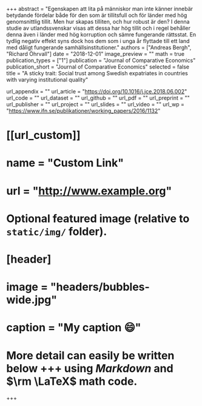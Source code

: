 +++
abstract = "Egenskapen att lita på människor man inte känner innebär betydande fördelar både för den som är tillitsfull och för länder med hög genomsnittlig tillit. Men hur skapas tilliten, och hur robust är den? I denna studie av utlandssvenskar visas att dessa har hög tillit och i regel behåller denna även i länder med hög korruption och sämre fungerande rättsstat. En tydlig negativ effekt syns dock hos dem som i unga år flyttade till ett land med dåligt fungerande samhällsinstitutioner."
authors = ["Andreas Bergh", "Richard Öhrvall"]
date = "2018-12-01"
image_preview = ""
math = true
publication_types = ["1"]
publication = "Journal of Comparative Economics"
publication_short = "Journal of Comparative Economics"
selected = false
title = "A sticky trait: Social trust among Swedish expatriates in countries with varying institutional quality"

url_appendix = ""
url_article = "https://doi.org/10.1016/j.jce.2018.06.002"
url_code = ""
url_dataset = ""
url_github = ""
url_pdf = ""
url_preprint = ""
url_publisher  = ""
url_project = ""
url_slides = ""
url_video = ""
url_wp = "https://www.ifn.se/publikationer/working_papers/2016/1132"

# [[url_custom]]
# name = "Custom Link"
# url = "http://www.example.org"

# Optional featured image (relative to `static/img/` folder).
# [header]
# image = "headers/bubbles-wide.jpg"
# caption = "My caption :smile:"

# More detail can easily be written below +++ using *Markdown* and $\rm \LaTeX$ math code.
+++

